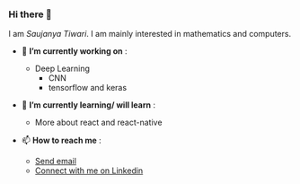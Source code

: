 ### Hi there 👋

I am *Saujanya Tiwari*.
I am mainly interested in mathematics and computers.

- 🔭 **I’m currently working on** :
  - Deep Learning
    - CNN
    - tensorflow and keras
    <!-- - project on Diabetic Retinopathy -->

- 🌱 **I’m currently learning/ will learn** :
	- More about react and react-native

- 📫 **How to reach me** :
	- <a href="mailto:saujanyatiwari455@gmail.com">Send email</a>
	- <a href="https://www.linkedin.com/in/saujanya01/">Connect with me on Linkedin</a>

<!--
**saujanya01/saujanya01** is a ✨ _special_ ✨ repository because its `README.md` (this file) appears on your GitHub profile.

Here are some ideas to get you started:

- 🔭 I’m currently working on ...
- 🌱 I’m currently learning ...
- 👯 I’m looking to collaborate on ...
- 🤔 I’m looking for help with ...
- 💬 Ask me about ...
- 📫 How to reach me: ...
- 😄 Pronouns: ...
- ⚡ Fun fact: ...
-->
